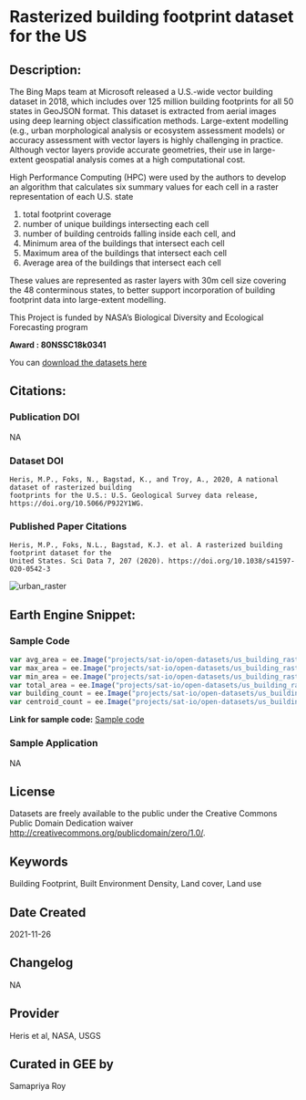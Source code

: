 
# Rasterized building footprint dataset for the US

## Description:

The Bing Maps team at Microsoft released a U.S.-wide vector building dataset in 2018, which includes over 125 million building footprints for all 50 states in GeoJSON format. This dataset is extracted from aerial images using deep learning object classification methods. Large-extent modelling (e.g., urban morphological analysis or ecosystem assessment models) or accuracy assessment with vector layers is highly challenging in practice. Although vector layers provide accurate geometries, their use in large-extent geospatial analysis comes at a high computational cost.

High Performance Computing (HPC) were used by the authors to develop an algorithm that calculates six summary values for each cell in a raster representation of each U.S. state
1. total footprint coverage
2. number of unique buildings intersecting each cell
3. number of building centroids falling inside each cell, and
4. Minimum area of the buildings that intersect each cell
5. Maximum area of the buildings that intersect each cell
6. Average area of the buildings that intersect each cell

These values are represented as raster layers with 30m cell size covering the 48 conterminous states, to better support incorporation of building footprint data into large-extent modelling.

This Project is funded by NASA’s Biological Diversity and Ecological Forecasting program

**Award : 80NSSC18k0341**

You can [download the datasets here](https://www.sciencebase.gov/catalog/item/5d27a8dfe4b0941bde650fc7)

## Citations:

### Publication DOI

NA

### Dataset DOI

```
Heris, M.P., Foks, N., Bagstad, K., and Troy, A., 2020, A national dataset of rasterized building
footprints for the U.S.: U.S. Geological Survey data release, https://doi.org/10.5066/P9J2Y1WG.
```

### Published Paper Citations

```
Heris, M.P., Foks, N.L., Bagstad, K.J. et al. A rasterized building footprint dataset for the
United States. Sci Data 7, 207 (2020). https://doi.org/10.1038/s41597-020-0542-3
```

![urban_raster](https://user-images.githubusercontent.com/6677629/143531807-17b3ed14-a4bc-415e-b0f0-f0a8599018b2.gif)

## Earth Engine Snippet:

### Sample Code

```js
var avg_area = ee.Image("projects/sat-io/open-datasets/us_building_raster/building_avg_area");
var max_area = ee.Image("projects/sat-io/open-datasets/us_building_raster/building_max_area");
var min_area = ee.Image("projects/sat-io/open-datasets/us_building_raster/building_min_area");
var total_area = ee.Image("projects/sat-io/open-datasets/us_building_raster/building_total_area");
var building_count = ee.Image("projects/sat-io/open-datasets/us_building_raster/building_count");
var centroid_count = ee.Image("projects/sat-io/open-datasets/us_building_raster/building_centroid_count");
```

**Link for sample code:** [Sample code](https://code.earthengine.google.com/?scriptPath=users/sat-io/awesome-gee-catalog-examples:regional-landuse-landcover/RASTERIZED-BUILDING-FOOTPRINT-US)

### Sample Application

NA

## License

Datasets are freely available to the public under the Creative Commons Public Domain Dedication waiver http://creativecommons.org/publicdomain/zero/1.0/.

## Keywords

Building Footprint, Built Environment Density, Land cover, Land use

## Date Created

2021-11-26

## Changelog

NA

## Provider

Heris et al, NASA, USGS

## Curated in GEE by
Samapriya Roy